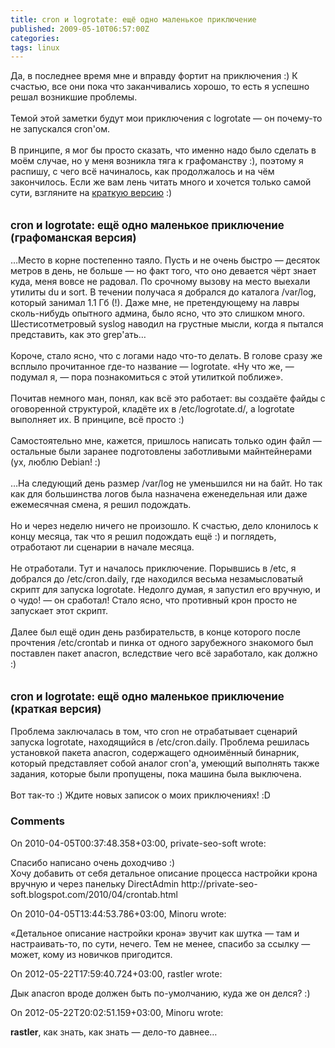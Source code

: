 ```yaml
---
title: cron и logrotate: ещё одно маленькое приключение
published: 2009-05-10T06:57:00Z
categories: 
tags: linux
---
```


Да, в последнее время мне и вправду фортит на приключения :) К счастью, все они пока что заканчивались хорошо, то есть я успешно решал возникшие проблемы.<br /><br />Темой этой заметки будут мои приключения с logrotate — он почему-то не запускался cron'ом.<br /><a name='more'></a><br />В принципе, я мог бы просто сказать, что именно надо было сделать в моём случае, но у меня возникла тяга к графоманству :), поэтому я распишу, с чего всё начиналось, как продолжалось и на чём закончилось. Если же вам лень читать много и хочется только самой сути, взгляните на <a href='#short_version'>краткую версию</a> :)<br /><br /><br /><big><b>cron и logrotate: ещё одно маленькое приключение (графоманская версия)</b></big><br /><br />…Место в корне постепенно таяло. Пусть и не очень быстро — десяток метров в день, не больше — но факт того, что оно девается чёрт знает куда, меня вовсе не радовал. По срочному вызову на место выехали утилиты du и sort. В течении получаса я добрался до каталога /var/log, который занимал 1.1 Гб (!). Даже мне, не претендующему на лавры сколь-нибудь опытного админа, было ясно, что это слишком много. Шестисотметровый syslog наводил на грустные мысли, когда я пытался представить, как это grep'ать…<br /><br />Короче, стало ясно, что с логами надо что-то делать. В голове сразу же всплыло прочитанное где-то название — logrotate. «Ну что же, — подумал я, — пора познакомиться с этой утилиткой поближе».<br /><br />Почитав немного ман, понял, как всё это работает: вы создаёте файды с оговоренной структурой, кладёте их в /etc/logrotate.d/, а logrotate выполняет их. В принципе, всё просто :)<br /><br />Самостоятельно мне, кажется, пришлось написать только один файл — остальные были заранее подготовлены заботливыми майнтейнерами (ух, люблю Debian! :)<br /><br />…На следующий день размер /var/log не уменьшился ни на байт. Но так как для большинства логов была назначена еженедельная или даже ежемесячная смена, я решил подождать.<br /><br />Но и через неделю ничего не произошло. К счастью, дело клонилось к концу месяца, так что я решил подождать ещё :) и поглядеть, отработают ли сценарии в начале месяца.<br /><br />Не отработали. Тут и началось приключение. Порывшись в /etc, я добрался до /etc/cron.daily, где находился весьма незамысловатый скрипт для запуска logrotate. Недолго думая, я запустил его вручную, и о чудо! — он сработал! Стало ясно, что противный крон просто не запускает этот скрипт.<br /><br />Далее был ещё один день разбирательств, в конце которого после прочтения /etc/crontab и пинка от одного зарубежного знакомого был поставлен пакет anacron, вследствие чего всё заработало, как должно :)<br /><br /><br /><a name='short_version'><big><b>cron и logrotate: ещё одно маленькое приключение (краткая версия)</b></big></a><br /><br />Проблема заключалась в том, что cron не отрабатывает сценарий запуска logrotate, находящийся в /etc/cron.daily. Проблема решилась установкой пакета anacron, содержащего одноимённый бинарник, который представляет собой аналог cron'а, умеющий выполнять также задания, которые были пропущены, пока машина была выключена.<br /><br />Вот так-то :) Ждите новых записок о моих приключениях! :D

<h3 id='hakyll-convert-comments-title'>Comments</h3>
<div class='hakyll-convert-comment'>
<p class='hakyll-convert-comment-date'>On 2010-04-05T00:37:48.358+03:00, private-seo-soft wrote:</p>
<p class='hakyll-convert-comment-body'>
Спасибо написано очень доходчиво :)<br />Хочу добавить от себя детальное описание процесса настройки крона<br />вручную и через панельку DirectAdmin http://private-seo-soft.blogspot.com/2010/04/crontab.html
</p>
</div>

<div class='hakyll-convert-comment'>
<p class='hakyll-convert-comment-date'>On 2010-04-05T13:44:53.786+03:00, Minoru wrote:</p>
<p class='hakyll-convert-comment-body'>
«Детальное описание настройки крона» звучит как шутка — там и настраивать-то, по сути, нечего. Тем не менее, спасибо за ссылку — может, кому из новичков пригодится.
</p>
</div>

<div class='hakyll-convert-comment'>
<p class='hakyll-convert-comment-date'>On 2012-05-22T17:59:40.724+03:00, rastler wrote:</p>
<p class='hakyll-convert-comment-body'>
Дык anacron вроде должен быть по-умолчанию, куда же он делся? :)
</p>
</div>

<div class='hakyll-convert-comment'>
<p class='hakyll-convert-comment-date'>On 2012-05-22T20:02:51.159+03:00, Minoru wrote:</p>
<p class='hakyll-convert-comment-body'>
<b>rastler</b>, как знать, как знать — дело-то давнее…
</p>
</div>



